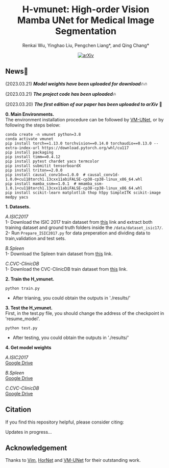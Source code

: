 <div id="top" align="center">

# H-vmunet: High-order Vision Mamba UNet for Medical Image Segmentation
  
  Renkai Wu, Yinghao Liu, Pengchen Liang*, and Qing Chang* </br>
  
  [![arXiv](https://img.shields.io/badge/arXiv-2403.13642-b31b1b.svg)](http://arxiv.org/abs/2403.13642)

</div>

## News🚀
(2023.03.21) ***Model weights have been uploaded for download***🔥🔥

(2023.03.21) ***The project code has been uploaded***🔥

(2023.03.20) ***The first edition of our paper has been uploaded to arXiv*** 📃

**0. Main Environments.** </br>
The environment installation procedure can be followed by [VM-UNet](https://github.com/JCruan519/VM-UNet), or by following the steps below:</br>
```
conda create -n vmunet python=3.8
conda activate vmunet
pip install torch==1.13.0 torchvision==0.14.0 torchaudio==0.13.0 --extra-index-url https://download.pytorch.org/whl/cu117
pip install packaging
pip install timm==0.4.12
pip install pytest chardet yacs termcolor
pip install submitit tensorboardX
pip install triton==2.0.0
pip install causal_conv1d==1.0.0  # causal_conv1d-1.0.0+cu118torch1.13cxx11abiFALSE-cp38-cp38-linux_x86_64.whl
pip install mamba_ssm==1.0.1  # mmamba_ssm-1.0.1+cu118torch1.13cxx11abiFALSE-cp38-cp38-linux_x86_64.whl
pip install scikit-learn matplotlib thop h5py SimpleITK scikit-image medpy yacs
```

**1. Datasets.**

*A.ISIC2017* </br>
1- Download the ISIC 2017 train dataset from [this](https://challenge.isic-archive.com/data) link and extract both training dataset and ground truth folders inside the `/data/dataset_isic17/`. </br>
2- Run `Prepare_ISIC2017.py` for data preperation and dividing data to train,validation and test sets. </br>

*B.Spleen* </br>
1- Download the Spleen train dataset from [this](http://medicaldecathlon.com/) link. </br>

*C.CVC-ClinicDB* </br>
1- Download the CVC-ClinicDB train dataset from [this](https://polyp.grand-challenge.org/CVCClinicDB/) link. </br>

**2. Train the H_vmunet.**
```
python train.py
```
- After trianing, you could obtain the outputs in './results/' </br>

**3. Test the H_vmunet.**  
First, in the test.py file, you should change the address of the checkpoint in 'resume_model'.
```
python test.py
```
- After testing, you could obtain the outputs in './results/' </br>

**4. Get model weights**  

*A.ISIC2017* </br>
[Google Drive](https://drive.google.com/file/d/10If43saeVW06p9q3oePAL3hOHqRxFoZV/view?usp=sharing)

*B.Spleen* </br>
[Google Drive](https://drive.google.com/file/d/18aXOv8u-nFIbBdiUwnzHdQ7ELrNIhMu3/view?usp=sharing)

*C.CVC-ClinicDB* </br>
[Google Drive](https://drive.google.com/file/d/1mG_zOlsz7OuX_qHVmB3mjMeb1GUNgtkP/view?usp=sharing)


## Citation
If you find this repository helpful, please consider citing: </br>

Updates in progress...

## Acknowledgement
Thanks to [Vim](https://github.com/hustvl/Vim), [HorNet](https://github.com/raoyongming/HorNet) and [VM-UNet](https://github.com/JCruan519/VM-UNet) for their outstanding work.
